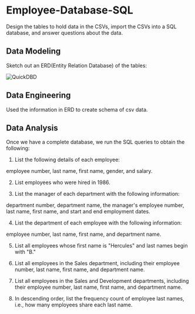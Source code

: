 # Employee-Database-SQL
Design the tables to hold data in the CSVs, import the CSVs into a SQL database, and answer questions about the data.

## Data Modeling
Sketch out an ERD(Entity Relation Database) of the tables:

![QuickDBD](https://user-images.githubusercontent.com/70447525/117232043-6ac43f80-adee-11eb-94c4-dcff6c01a3e0.png)

## Data Engineering
Used the information in ERD to create schema of csv data.

## Data Analysis
Once we have a complete database, we run the SQL queries to obtain the following:

1. List the following details of each employee: 

  employee number, last name, first name, gender, and salary.

2. List employees who were hired in 1986.

3. List the manager of each department with the following information: 

  department number, department name, the manager's employee number, last name, first name, and start and end employment dates.

4. List the department of each employee with the following information: 

  employee number, last name, first name, and department name.

5. List all employees whose first name is "Hercules" and last names begin with "B."

6. List all employees in the Sales department, including their employee number, last name, first name, and department name.

7. List all employees in the Sales and Development departments, including their employee number, last name, first name, and department name.

8. In descending order, list the frequency count of employee last names, i.e., how many employees share each last name.
